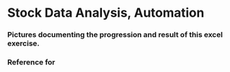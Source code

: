 # Stock Data Analysis, Automation

### Pictures documenting the progression and result of this excel exercise.

### Reference for 
